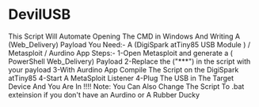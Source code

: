 # DevilUSB
This Script Will Automate Opening The CMD in Windows And Writing A (Web_Delivery) Payload 
You Need:-
A (DigiSpark atTiny85 USB Module ) / Metasploit / Aurdino App
Steps:-
1-Open Metasploit and generate a ( PowerShell Web_Delivery) Payload
2-Replace the ("***") in the script with your payload
3-With Aurdino App Compile The Script on the DigiSpark atTiny85
4-Start A MetaSploit Listener 
4-Plug The USB in The Target Device And You Are In !!!!
Note: You Can Also Change The Script To .bat exteinsion if you don't have an Aurdino or A Rubber Ducky
